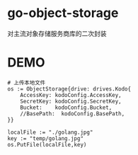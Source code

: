 # go-object-storage
对主流对象存储服务商库的二次封装

# DEMO
~~~
# 上传本地文件
os := ObjectStorage{drive: drives.Kodo{
    AccessKey: kodoConfig.AccessKey,
    SecretKey: kodoConfig.SecretKey,
    Bucket:    kodoConfig.Bucket,
    //BasePath:  kodoConfig.BasePath,
}}

localFile := "./golang.jpg"
key := "temp/golang.jpg"
os.PutFile(localFile,key)
~~~